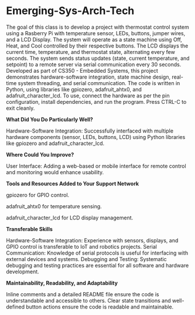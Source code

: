 # Emerging-Sys-Arch-Tech 
The goal of this class is to develop a project with thermostat control system using a Rasberry Pi with temperature sensor, LEDs, buttons, jumper wires, and a LCD Display. The system will operate as a state machine using Off, Heat, and Cool controlled by their respective buttons. The LCD displays the current time, temperature, and thermostat state, alternating every few seconds. The system sends status updates (state, current temperature, and setpoint) to a remote server via serial communication every 30 seconds. Developed as part of CS350 - Embedded Systems, this project demonstrates hardware-software integration, state machine design, real-time system threading, and serial communication. The code is written in Python, using libraries like gpiozero, adafruit_ahtx0, and adafruit_character_lcd. To use, connect the hardware as per the pin configuration, install dependencies, and run the program. Press CTRL-C to exit cleanly.


**What Did You Do Particularly Well?**

Hardware-Software Integration: Successfully interfaced with multiple hardware components (sensor, LEDs, buttons, LCD) using Python libraries like gpiozero and adafruit_character_lcd.

**Where Could You Improve?**

User Interface: Adding a web-based or mobile interface for remote control and monitoring would enhance usability.

**Tools and Resources Added to Your Support Network**

gpiozero for GPIO control.

adafruit_ahtx0 for temperature sensing.

adafruit_character_lcd for LCD display management.

**Transferable Skills**

Hardware-Software Integration: Experience with sensors, displays, and GPIO control is transferable to IoT and robotics projects.
Serial Communication: Knowledge of serial protocols is useful for interfacing with external devices and systems.
Debugging and Testing: Systematic debugging and testing practices are essential for all software and hardware development.

**Maintainability, Readability, and Adaptability**

Inline comments and a detailed README file ensure the code is understandable and accessible to others.
Clear state transitions and well-defined button actions ensure the code is readable and maintainable.
